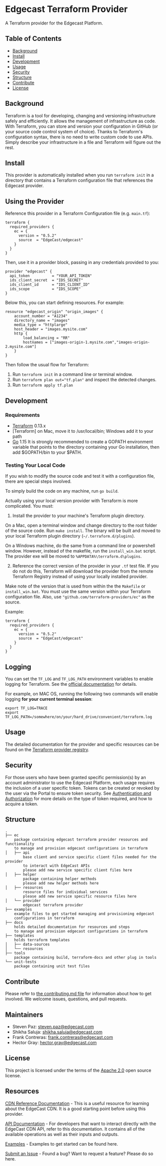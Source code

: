 # Edgecast Terraform Provider
A Terraform provider for the Edgecast Platform.

## Table of Contents

- [Background](#background)
- [Install](#install)
- [Development](#development)
- [Usage](#usage)
- [Security](#security)
- [Structure](#structure)
- [Contribute](#contribute)
- [License](#license)

## Background

Terraform is a tool for developing, changing and versioning infrastructure 
safely and efficiently. It allows the management of infrastructure as code. 
With Terraform, you can store and version your configuration in GitHub (or your 
source code control system of choice). Thanks to Terraform's configuration 
syntax, there is no need to write custom code to use APIs. Simply describe your
infrastructure in a file and Terraform will figure out the rest.

## Install
This provider is automatically installed when you run `terraform init` in a 
directory that contains a Terraform configuration file that references the 
Edgecast provider.

## Using the Provider
Reference this provider in a Terraform Configuration file (e.g. `main.tf`):

```
terraform {
  required_providers {
    ec = {
      version = "0.5.2"
      source  = "EdgeCast/edgecast"
    }
  }
}
```

Then, use it in a provider block, passing in any credentials provided to you:
```
provider "edgecast" {
  api_token          = "YOUR_API_TOKEN"
  ids_client_secret  = "IDS_SECRET"
  ids_client_id      = "IDS_CLIENT_ID"
  ids_scope          = "IDS_SCOPE"
}
```

Below this, you can start defining resources. For example:
```
resource "edgecast_origin" "origin_images" {
    account_number = "A1234"
    directory_name = "images"
    media_type = "httplarge"
    host_header = "images.mysite.com"
    http {
        load_balancing = "RR"
        hostnames = ["images-origin-1.mysite.com","images-origin-2.mysite.com"]
    }
}
```
Then follow the usual flow for Terraform:
1. Run `terraform init` in a command line or terminal window.
2. Run `terraform plan out="tf.plan"` and inspect the detected changes.
3. Run `terraform apply tf.plan`

## Development
### Requirements
-    [Terraform](https://www.terraform.io/downloads.html) 0.13.x
-    [Terraform] on Mac, move it to /usr/local/bin; Windows add it to your path
-    [Go](https://golang.org/) 1.15
It is strongly recommended to create a GOPATH environment variable that points
to the directory containing your Go installation, then add $GOPATH/bin to your 
$PATH.

### Testing Your Local Code
If you wish to modify the source code and test it with a configuration file,
there are special steps involved.

To simply build the code on any machine, run `go build`.

Actually using your local version provider with Terraform is more complicated.
You must:

1. Install the provider to your machine's Terraform plugin directory.

On a Mac, open a terminal window and change directory to the root folder of
the source code. Run `make install`. The binary will be built and moved to your
local Terraform plugin directory (`~/.terraform.d/plugins`).

On a Windows machine, do the same from a command line or powershell window. 
However, instead of the makefile, run the `install_win.bat` script. The provider
exe will be moved to `%APPDATA%\terraform.d\plugins`.

2. Reference the correct version of the provider in your `.tf` test file.
If you do not do this, Terraform will download the provider from the remote
Terraform Registry instead of using your locally installed provider. 

Make note of the version that is used from within the the `Makefile` or 
`install_win.bat`. You must use the same version within your Terraform 
configuration file. Also, use `"github.com/terraform-providers/ec"` as the
source.

Example:
```
terraform {
  required_providers {
    ec = {
      version = "0.5.2"
      source  = "EdgeCast/edgecast"
    }
  }
}
```

## Logging
You can set the `TF_LOG` and `TF_LOG_PATH` environment variables to enable 
logging for Terraform. 
See the [official documentation](https://www.terraform.io/internals/debugging) 
for details.

For example, on MAC OS, running the following two commands will enable logging 
**for your current terminal session**:
```
export TF_LOG=TRACE
export TF_LOG_PATH=/somewhere/on/your/hard_drive/convenient/terraform.log
```

## Usage
The detailed documentation for the provider and specific resources can be found 
on the [Terraform provider registry](https://registry.terraform.io/providers/EdgeCast/ec/latest/docs).

## Security

For those users who have been granted specific permission(s) by an account 
administrator to use the Edgecast Platform, each usage requires the inclusion of 
a user specific token. Tokens can be created or revoked by the user via the 
Portal to ensure token security.
See [Authentication and Authorization](https://developer.edgecast.com/cdn/api/index.html#Introduction/Authentication.htm) 
for more details on the type of token required, and how to acquire a token.


## Structure

```
.
├── ec
    package containing edgecast terraform provider resources and functionality 
    to manage and provision edgecast configurations in terraform
│   ├── api
        base client and service specific client files needed for the provider 
        to interact with EdgeCast APIs
        please add new service specific client files here
│   ├── helper
        package containing helper methods
        please add new helper methods here
│   ├── resources
        resource files for individual services
        please add new service specific resource files here
│   └── provider
        edgecast terraform provider
├── examples
    example files to get started managing and provisioning edgecast 
    configurations in terraform
├── docs
    holds detailed documentation for resources and steps 
    to manage and provision edgecast configurations in terraform
├── templates
    holds terraform templates
│   ├── data-sources
│   └── resources
├── tools
    package containing build, terraform-docs and other plug in tools
└── unit-tests
    package containing unit test files
```

## Contribute

Please refer to [the contributing.md file](Contributing.md) for information 
about how to get involved. We welcome issues, questions, and pull requests.

## Maintainers
- Steven Paz: steven.paz@edgecast.com
- Shikha Saluja: shikha.saluja@edgecast.com
- Frank Contreras: frank.contreras@edgecast.com
- Hector Gray: hector.gray@edgecast.com

## License
This project is licensed under the terms of the [Apache 2.0](LICENSE) open 
source license.

## Resources
[CDN Reference Documentation](https://docs.edgecast.com/cdn/index.html) - This 
is a useful resource for learning about the EdgeCast CDN. It is a good starting 
point before using this provider.

[API Documentation](https://docs.edgecast.com/cdn/index.html#REST-API.htm%3FTocPath%3D_____8) - For developers that want to interact directly with the EdgeCast CDN API, refer 
to this documentation. It contains all of the available operations as well as 
their inputs and outputs.

[Examples](https://github.com/EdgeCast/terraform-provider-edgecast/tree/Master/examples) - Examples to get started can be found here.

[Submit an Issue](https://github.com/EdgeCast/terraform-provider-edgecast/issues) - Found a bug? Want to request a feature? Please do so here.